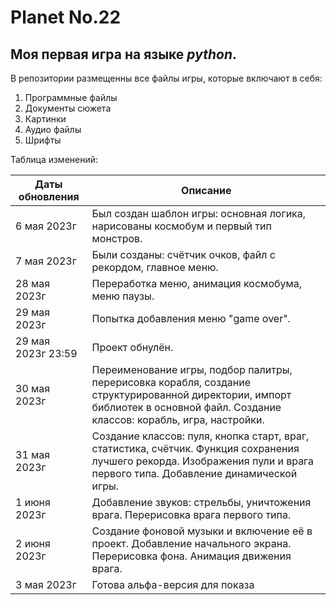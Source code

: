 # Planet No.22

## Моя первая игра на языке _python_.

В репозитории размещенны все файлы игры, которые включают в себя:
1. Программные файлы
2. Документы сюжета
3. Картинки
4. Аудио файлы
5. Шрифты

Таблица изменений:

|Даты обновления|Описание|
|---------------|--------|
|6 мая 2023г|Был создан шаблон игры: основная логика, нарисованы космобум и первый тип монстров.|
|7 мая 2023г|Были созданы: счётчик очков, файл с рекордом, главное меню.|
|28 мая 2023г|Переработка меню, анимация космобума, меню паузы.|
|29 мая 2023г|Попытка добавления меню "game over".|
|29 мая 2023г 23:59|Проект обнулён.|
|30 мая 2023г|Переименование игры, подбор палитры, перерисовка корабля, создание структурированной директории, импорт библиотек в основной файл. Создание классов: корабль, игра, настройки.|
|31 мая 2023г|Создание классов: пуля, кнопка старт, враг, статистика, счётчик. Функция сохранения лучшего рекорда. Изображения пули и врага первого типа. Добавление динамической игры.|
|1 июня 2023г|Добавление звуков: стрельбы, уничтожения врага. Перерисовка врага первого типа.|
|2 июня 2023г|Создание фоновой музыки и включение её в проект. Добавление начального экрана. Перерисовка фона. Анимация движения врага.|
|3 мая 2023г|Готова альфа-версия для показа|
